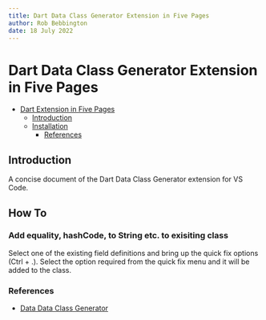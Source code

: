 ```yaml
---
title: Dart Data Class Generator Extension in Five Pages
author: Rob Bebbington
date: 18 July 2022
---
```


# Dart Data Class Generator Extension in Five Pages

- [Dart Extension in Five Pages](#dart-extension-in-five-pages)
  - [Introduction](#introduction)
  - [Installation](#installation)
    - [References](#references)

## Introduction

A concise document of the Dart Data Class Generator extension for VS Code.

## How To

### Add equality, hashCode, to String etc. to exisiting class

Select one of the existing field definitions and bring up the quick fix options (Ctrl + .). Select the option required from the quick fix menu and it will be added to the class.

### References

- [Data Data Class Generator](https://marketplace.visualstudio.com/items?itemName=hzgood.dart-data-class-generator)
